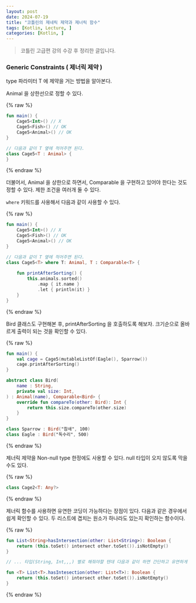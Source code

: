 ```yaml
---
layout: post
date: 2024-07-19
title: "코틀린의 제네릭 제약과 제너릭 함수"
tags: [Kotlin, Lecture, ]
categories: [Kotlin, ]
---
```



> 코틀린 고급편 강의 수강 후 정리한 글입니다. 



### Generic Constraints ( 제너릭 제약 )


type 파라미터 T 에 제약을 거는 방법을 알아본다. 


Animal 을 상한선으로 정할 수 있다. 



{% raw %}
```kotlin
fun main() {
	Cage5<Int>() // X
	Cage5<Fish>() // OK
	Cage5<Animal>() // OK
}

// 다음과 같이 T 옆에 적어주면 된다. 
class Cage5<T : Animal> {
}
```
{% endraw %}



더불어서, Animal 을 상한으로 하면서, Comparable 을 구현하고 있어야 한다는 것도 정할 수 있다. 제한 조건을 여러개 둘 수 있다. 


`where` 키워드를 사용해서 다음과 같이 사용할 수 있다. 



{% raw %}
```kotlin
fun main() {
	Cage5<Int>() // X
	Cage5<Fish>() // OK
	Cage5<Animal>() // OK
}

// 다음과 같이 T 옆에 적어주면 된다. 
class Cage5<T> where T: Animal, T : Comparable<T> {
	
	fun printAfterSorting() {
		this.animals.sorted()
			.map { it.name }
			.let { println(it) }
	}
}
```
{% endraw %}



Bird 클래스도 구현해본 후, printAfterSorting 을 호출하도록 해보자. 크기순으로 올바르게 출력이 되는 것을 확인할 수 있다. 



{% raw %}
```kotlin
fun main() {
	val cage = Cage5(mutableListOf(Eagle(), Sparrow())
	cage.printAfterSorting()
}

abstract class Bird(
	name : String,
	private val size: Int,
) : Animal(name), Comparable<Bird> {
	override fun compareTo(other: Bird): Int {
		return this.size.compareTo(other.size)
	}
}

class Sparrow : Bird("참새", 100)
class Eagle : Bird("독수리", 500)
```
{% endraw %}



제너릭 제약을 Non-null type 한정에도 사용할 수 있다. null 타입이 오지 않도록 막을 수도 있다. 



{% raw %}
```kotlin
class Cage2<T: Any?>
```
{% endraw %}



제너릭 함수를 사용하면 유연한 코딩이 가능하다는 장점이 있다. 다음과 같은 경우에서 쉽게 확인할 수 있다. 두 리스트에 겹치는 원소가 하나라도 있는지 확인하는 함수이다. 



{% raw %}
```kotlin
fun List<String>hasIntersection(other: List<String>): Boolean {
	return (this.toSet() intersect other.toSet()).isNotEmpty()	
}

// ... 타입(String, Int,,,) 별로 해줘야할 텐데 다음과 같이 하면 간단하고 유연하게 만들 수 있다. 

fun <T> List<T>.hasIntesection(other: List<T>): Boolean {
	return (this.toSet() intersect other.toSet()).isNotEmpty()
}
```
{% endraw %}


